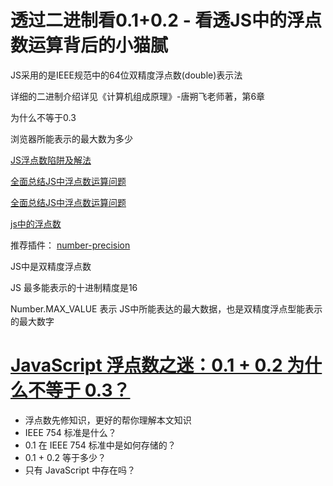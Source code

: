 # 透过二进制看0.1+0.2 - 看透JS中的浮点数运算背后的小猫腻

JS采用的是IEEE规范中的64位双精度浮点数(double)表示法

详细的二进制介绍详见《计算机组成原理》-唐朔飞老师著，第6章

为什么不等于0.3

浏览器所能表示的最大数为多少

[JS浮点数陷阱及解法](https://github.com/camsong/blog/issues/9)

[全面总结JS中浮点数运算问题](https://juejin.im/post/5dab6dd7e51d457805049b18)

[全面总结JS中浮点数运算问题](https://juejin.im/post/5dab6dd7e51d457805049b18)

[js中的浮点数](https://github.com/camsong/blog/issues/9)

推荐插件： [number-precision](https://github.com/nefe/number-precision)

JS中是双精度浮点数

JS 最多能表示的十进制精度是16

Number.MAX_VALUE 表示 JS中所能表达的最大数据，也是双精度浮点型能表示的最大数字

# [JavaScript 浮点数之迷：0.1 + 0.2 为什么不等于 0.3？](https://www.nodejs.red/#/javascript/floating-point-number-0.1-0.2?id=javascript-浮点数之迷：01-02-为什么不等于-03？)

- 浮点数先修知识，更好的帮你理解本文知识
- IEEE 754 标准是什么？
- 0.1 在 IEEE 754 标准中是如何存储的？
- 0.1 + 0.2 等于多少？
- 只有 JavaScript 中存在吗？

